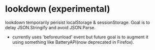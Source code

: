 # lookdown (experimental)

 lookdown  temporarily perisist localStorage & sessionStorage. 
 Goal is to delay JSON.Stringify and avoid JSON.Parse. 
 
 - currently uses 'beforeunload' event but future goal is to augment it using something like BatteryAPI(now deprecated in Firefox).
